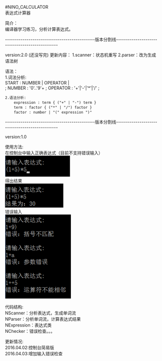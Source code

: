 
#NINO_CALCULATOR  
表达式计算器

简介：      
  编译器学习练习，分析计算表达式。

----------------------------------------------版本分割线------------------------------------------------

version:2.0 (还没写完)
更新内容：
	1.scanner：状态机重写
	2.parser：改为生成语法树     

语法：      
	1.词法分析:       
		START		: NUMBER 
					| OPERATOR 
					|  
					; 
		NUMBER		: '0'..'9'+ ; 
		OPERATOR	: '+'|'-'|'*'|'/' ;  

	2.语法分析:
		expression : term { ("+" | "-") term }
		term : factor { ("*" | "/") factor }
		factor : number | "(" expression ")" 


----------------------------------------------版本分割线------------------------------------------------

version:1.0

使用方法:     
在控制台中输入正确表达式（目前不支持错误输入）      
![](https://github.com/ninovt9/NINO_CALCULATOR/blob/master/Source/console_calculator_1.png)     
得出结果      
![](https://github.com/ninovt9/NINO_CALCULATOR/blob/master/Source/console_calculator_2.png)    
错误输入    
![](https://github.com/ninovt9/NINO_CALCULATOR/blob/master/Source/2016.04.03.png)


代码结构:      
NScanner：分析表达式，生成单词流     
NParser：分析单词流，计算表达式结果     
NExpression：表达式类  
NChecker：错误检查。。。

更新情况:     
2016.04.02:控制台简易版     
2016.04.03:增加输入错误检查


